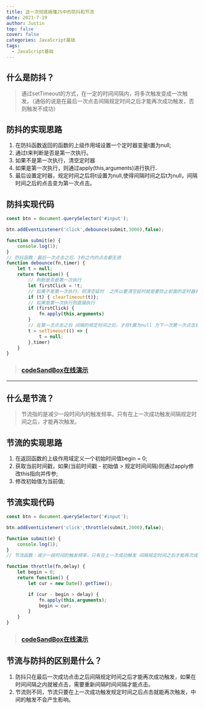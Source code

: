 ```yaml
---
title: 这一次彻底搞懂JS中的防抖和节流
date: 2021-7-19
author: Justin
top: false
cover: false
categories: JavaScript基础
tags:
  - JavaScript基础
---
```

## 什么是防抖？
>通过setTimeout的方式，在一定的时间间隔内，将多次触发变成一次触发。（通俗的说是在最后一次点击间隔规定时间之后才能再次成功触发，否则触发不成功）

## 防抖的实现思路
1. 在防抖函数返回的函数的上级作用域设置一个定时器变量t置为null;
2. 通过t来判断是否是第一次执行。
3. 如果不是第一次执行，清空定时器
4. 如果是第一次执行，则通过apply(this,arguments)进行执行.
5. 最后设置定时器，规定时间之后将t设置为null,使得间隔时间之后t为null，间隔时间之后的点击变为第一次点击。

## 防抖实现代码
```js
const btn = document.querySelector('#input');

btn.addEventListener('click',debounce(submit,3000),false);

function submit(e) {
    console.log(1);
}
// 防抖函数：最后一次点击之后，3秒之内的点击都无效
function debounce(fn,timer) {
    let t = null;
    return function() {
        // 判断是否是第一次执行
        let firstClick = !t;
        // 如果不是第一次执行，则清空延时  之所以要清空延时就是要防止前面的定时器对最新的定时器产生影响，
        if (t) { clearTimeout(t)};
        // 如果是第一次执行则直接执行
        if (firstClick) {
            fn.apply(this,arguments)
        }
        // 在第一次点击之后 间隔的规定时间之后，才将t置为null 为下一次第一次点击做准备
        t = setTimeout(() => {
            t = null;                    
        },timer)
    }
}
```
>### [codeSandBox在线演示](https://codesandbox.io/s/shouxiefangdouhanshu-8mf22?file=/index.html)

-------
## 什么是节流？
>节流指的是减少一段时间内的触发频率。只有在上一次成功触发间隔规定时间之后，才能再次触发。

## 节流的实现思路
1. 在返回函数的上级作用域定义一个初始时间值begin = 0;
2. 获取当前时间戳，如果(当前时间戳 - 初始值 > 规定时间间隔)则通过apply修改this指向并传参;
3. 修改初始值为当前值;

## 节流实现代码
```js
const btn = document.querySelector('#input');

btn.addEventListener('click',throttle(submit,2000),false);

function submit(e) {
    console.log(1);
}
// 节流函数：减少一段时间的触发频率，只有在上一次成功触发 间隔规定时间之后才能再次成功触发。

function throttle(fn,delay) {
    let begin = 0;
    return function() {
        let cur = new Date().getTime();

        if (cur - begin > delay) {
            fn.apply(this,arguments);
            begin = cur;
        }
    }
}
```
>### [codeSandBox在线演示](https://codesandbox.io/s/shouxiejieliuhanshu-645r1?file=/index.html)

## 节流与防抖的区别是什么？
1. 防抖只在最后一次成功点击之后间隔规定时间之后才能再次成功触发，如果在时间间隔之内就被点击，需要重新间隔时间间隔才能点击。
2. 节流则不同，节流只要在上一次成功触发规定时间之后点击就能再次触发，中间的触发不会产生影响。
